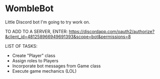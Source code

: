 # WombleBot
Little Discord bot I'm going to try work on.

TO ADD TO A SERVER, ENTER:
https://discordapp.com/oauth2/authorize?&client_id=481258966949691393&scope=bot&permissions=8

LIST OF TASKS:
- Create "Player" class
- Assign roles to Players
- Incorporate bot messages from Game class
- Execute game mechanics (LOL)
